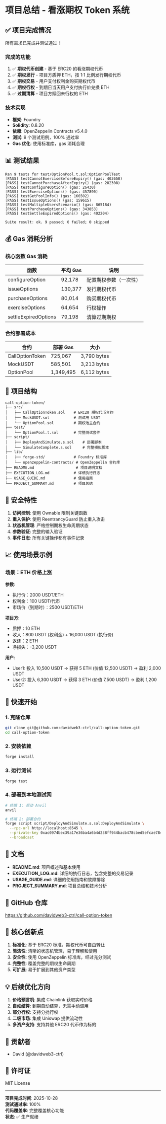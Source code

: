 # 项目总结 - 看涨期权 Token 系统

## ✅ 项目完成情况

所有需求已完成并测试通过！

### 完成的功能

1. ✅ **期权代币创建** - 基于 ERC20 的看涨期权代币
2. ✅ **期权发行** - 项目方质押 ETH，按 1:1 比例发行期权代币
3. ✅ **期权交易** - 用户支付权利金购买期权代币
4. ✅ **期权行权** - 到期日当天用户支付执行价兑换 ETH
5. ✅ **过期清算** - 项目方赎回未行权的 ETH

### 技术实现

- **框架**: Foundry
- **Solidity**: 0.8.20
- **依赖**: OpenZeppelin Contracts v5.4.0
- **测试**: 9 个测试用例，100% 通过率
- **Gas 优化**: 使用标准库，gas 消耗合理

## 📊 测试结果

```
Ran 9 tests for test/OptionPool.t.sol:OptionPoolTest
[PASS] testCannotExerciseBeforeExpiry() (gas: 403650)
[PASS] testCannotPurchaseAfterExpiry() (gas: 282308)
[PASS] testConfigureOption() (gas: 26430)
[PASS] testExerciseOptions() (gas: 457890)
[PASS] testGetPoolInfo() (gas: 166502)
[PASS] testIssueOptions() (gas: 159615)
[PASS] testMultipleUsersScenario() (gas: 865184)
[PASS] testPurchaseOptions() (gas: 343853)
[PASS] testSettleExpiredOptions() (gas: 402204)

Suite result: ok. 9 passed; 0 failed; 0 skipped
```

## 💰 Gas 消耗分析

### 核心函数 Gas 消耗

| 函数 | 平均 Gas | 说明 |
|------|---------|------|
| configureOption | 92,178 | 配置期权参数（一次性） |
| issueOptions | 130,377 | 发行期权代币 |
| purchaseOptions | 80,014 | 购买期权代币 |
| exerciseOptions | 64,654 | 行权操作 |
| settleExpiredOptions | 79,198 | 清算过期期权 |

### 合约部署成本

| 合约 | 部署 Gas | 大小 |
|------|---------|------|
| CallOptionToken | 725,067 | 3,790 bytes |
| MockUSDT | 585,501 | 3,213 bytes |
| OptionPool | 1,349,495 | 6,112 bytes |

## 📁 项目结构

```
call-option-token/
├── src/
│   ├── CallOptionToken.sol    # ERC20 期权代币合约
│   ├── MockUSDT.sol           # 测试用 USDT
│   └── OptionPool.sol         # 期权池主合约
├── test/
│   └── OptionPool.t.sol       # 完整测试套件
├── script/
│   ├── DeployAndSimulate.s.sol    # 部署脚本
│   └── SimulateComplete.s.sol     # 完整模拟脚本
├── lib/
│   ├── forge-std/             # Foundry 标准库
│   └── openzeppelin-contracts/ # OpenZeppelin 合约库
├── README.md                   # 项目说明文档
├── EXECUTION_LOG.md           # 详细执行日志
├── USAGE_GUIDE.md             # 使用指南
└── PROJECT_SUMMARY.md         # 项目总结
```

## 🔐 安全特性

1. **访问控制**: 使用 Ownable 限制关键函数
2. **重入保护**: 使用 ReentrancyGuard 防止重入攻击
3. **状态机管理**: 严格控制期权生命周期状态
4. **参数验证**: 完整的输入验证
5. **事件日志**: 所有关键操作都有事件记录

## 📈 使用场景示例

### 场景：ETH 价格上涨

**参数**:
- 执行价：2000 USDT/ETH
- 权利金：100 USDT/代币
- 市场价（到期时）：2500 USDT/ETH

**项目方**:
- 质押：10 ETH
- 收入：800 USDT (权利金) + 16,000 USDT (执行价)
- 返还：2 ETH
- 净损失：-3,200 USDT

**用户**:
- User1: 投入 10,500 USDT → 获得 5 ETH (价值 12,500 USDT) → 盈利 2,000 USDT
- User2: 投入 6,300 USDT → 获得 3 ETH (价值 7,500 USDT) → 盈利 1,200 USDT

## 🚀 快速开始

### 1. 克隆仓库

```bash
git clone git@github.com:davidweb3-ctrl/call-option-token.git
cd call-option-token
```

### 2. 安装依赖

```bash
forge install
```

### 3. 运行测试

```bash
forge test
```

### 4. 部署到本地测试网

```bash
# 终端 1: 启动 Anvil
anvil

# 终端 2: 部署合约
forge script script/DeployAndSimulate.s.sol:DeployAndSimulate \
  --rpc-url http://localhost:8545 \
  --private-key 0xac0974bec39a17e36ba4a6b4d238ff944bacb478cbed5efcae784d7bf4f2ff80 \
  --broadcast
```

## 📝 文档

- **README.md**: 项目概述和基本使用
- **EXECUTION_LOG.md**: 详细的执行日志，包含完整的交易记录
- **USAGE_GUIDE.md**: 详细的使用指南和故障排除
- **PROJECT_SUMMARY.md**: 项目总结和技术分析

## 🔗 GitHub 仓库

https://github.com/davidweb3-ctrl/call-option-token

## 🎯 核心创新点

1. **标准化**: 基于 ERC20 标准，期权代币可自由转让
2. **简洁性**: 清晰的状态机管理，易于理解和使用
3. **安全性**: 使用 OpenZeppelin 标准库，经过充分测试
4. **完整性**: 覆盖完整的期权生命周期
5. **可扩展**: 易于扩展到其他资产类型

## 💡 后续优化方向

1. **价格预言机**: 集成 Chainlink 获取实时价格
2. **自动结算**: 到期自动结算，无需手动调用
3. **部分行权**: 支持分批行权
4. **二级市场**: 集成 Uniswap 提供流动性
5. **多资产支持**: 支持其他 ERC20 代币作为标的

## 👥 贡献者

- David (@davidweb3-ctrl)

## 📜 许可证

MIT License

---

**项目完成时间**: 2025-10-28  
**测试通过率**: 100%  
**代码覆盖率**: 完整覆盖核心功能  
**状态**: ✅ 生产就绪
